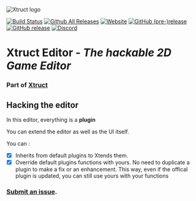 ![Xtruct logo](https://cdn.discordapp.com/attachments/276347001980059659/276752307020890113/xtruct-logo2-1.png)

[![Build Status](https://travis-ci.org/Xtruct/Editor.svg?branch=master)](https://travis-ci.org/Xtruct/Editor)
[![Github All Releases](https://img.shields.io/github/downloads/xtruct/editor/total.svg)](https://github.com/Xtruct/Editor)
[![Website](https://img.shields.io/website-up-down-green-red/http/xtruct.github.io.svg?label=Xtruct)](https://xtruct.github.io/)
[![GitHub (pre-)release](https://img.shields.io/github/release/xtruct/xtruct/all.svg)]()
[![GitHub release](https://img.shields.io/github/release/Xtruct/Xtruct.svg)](https://github.com/Xtruct/Xtruct/releases)
[![Discord](https://img.shields.io/discord/276340633801850890.svg)](https://discord.gg/ZwCcTYs)


# Xtruct Editor - *The hackable 2D Game Editor*
### Part of [Xtruct](https://github.com/Xtruct/Xtruct)


## Hacking the editor
In this editor, everything is a **plugin**

You can extend the editor as well as the UI itself.

You can :

- [x] Inherits from default plugins to Xtends them.
- [x] Override default plugins functions with yours. No need to duplicate a plugin to make a fix or an enhancement.
This way, even if the offical plugin is updated, you can still use yours with your functions

### [Submit an issue](https://github.com/Xtruct/Editor/issues).


